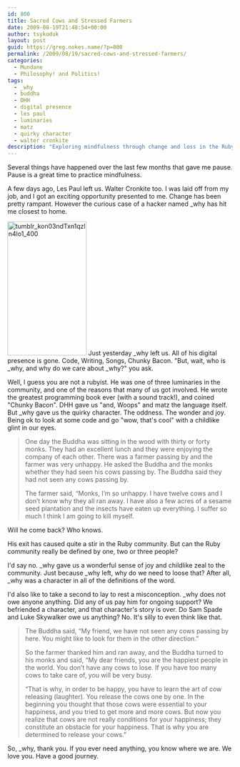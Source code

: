 ```yaml
---
id: 800
title: Sacred Cows and Stressed Farmers
date: 2009-08-19T21:48:54+00:00
author: tsykoduk
layout: post
guid: https://greg.nokes.name/?p=800
permalink: /2009/08/19/sacred-cows-and-stressed-farmers/
categories:
  - Mundane
  - Philosophy! and Politics!
tags:
  - _why
  - buddha
  - DHH
  - digital presence
  - les paul
  - luminaries
  - matz
  - quirky character
  - walter cronkite
description: "Exploring mindfulness through change and loss in the Ruby community, from _why's departure to Buddha's lesson on releasing attachment to find true happiness."
---
```

Several things have happened over the last few months that gave me pause. Pause is a great time to practice mindfulness.

A few days ago, Les Paul left us. Walter Cronkite too. I was laid off from my job, and I got an exciting opportunity presented to me. Change has been pretty rampant. However the curious case of a hacker named _why has hit me closest to home.

<!--more-->

<img class="alignleft size-medium wp-image-15144" title="tumblr_kon03ndTxn1qzln4lo1_400" src="https://greg.nokes.name/binaries/2009/08/tumblr_kon03ndTxn1qzln4lo1_400-177x300.jpg" alt="tumblr_kon03ndTxn1qzln4lo1_400" width="177" height="300" /> Just yesterday _why left us. All of his digital presence is gone. Code, Writing, Songs, Chunky Bacon. "But, wait, who is _why, and why do we care about _why?" you ask.


Well, I guess you are not a rubyist. He was one of three luminaries in the community, and one of the reasons that many of us got involved. He wrote the greatest programming book ever (with a sound track!), and coined "Chunky Bacon". DHH gave us "and, Woops" and matz the language itself. But _why gave us the quirky character. The oddness. The wonder and joy. Being ok to look at some code and go "wow, that's cool" with a childlike glint in our eyes.

<blockquote>One day the Buddha was sitting in the wood with thirty or forty monks. They had an excellent lunch and they were enjoying the company of each other. There was a farmer passing by and the farmer was very unhappy. He asked the Buddha and the monks whether they had seen his cows passing by. The Buddha said they had not seen any cows passing by.

The farmer said, “Monks, I’m so unhappy. I have twelve cows and I don’t know why they all ran away. I have also a few acres of a sesame seed plantation and the insects have eaten up everything. I suffer so much I think I am going to kill myself.</blockquote>

Will he come back? Who knows.

His exit has caused quite a stir in the Ruby community. But can the Ruby community really be defined by one, two or three people?

I'd say no. _why gave us a wonderful sense of joy and childlike zeal to the community. Just because _why left, why do we need to loose that? After all, _why was a character in all of the definitions of the word.

I'd also like to take a second to lay to rest a misconception. _why does not owe anyone anything. Did any of us pay him for ongoing support? We befriended a character, and that character's story is over. Do Sam Spade and Luke Skywalker owe us anything? No. It's silly to even think like that.

<blockquote>The Buddha said, “My friend, we have not seen any cows passing by here. You might like to look for them in the other direction.”

So the farmer thanked him and ran away, and the Buddha turned to his monks and said, “My dear friends, you are the happiest people in the world. You don’t have any cows to lose. If you have too many cows to take care of, you will be very busy.

“That is why, in order to be happy, you have to learn the art of cow releasing (laughter). You release the cows one by one. In the beginning you thought that those cows were essential to your happiness, and you tried to get more and more cows. But now you realize that cows are not really conditions for your happiness; they constitute an obstacle for your happiness. That is why you are determined to release your cows.”</blockquote>

So, _why, thank you. If you ever need anything, you know where we are. We love you. Have a good journey.